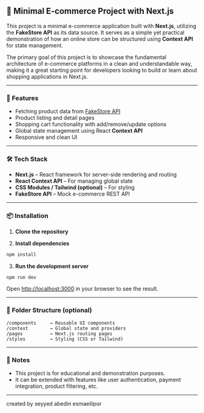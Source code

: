 
## 🛒 Minimal E-commerce Project with Next.js

This project is a minimal e-commerce application built with **Next.js**, utilizing the **FakeStore API** as its data source. It serves as a simple yet practical demonstration of how an online store can be structured using **Context API** for state management.

The primary goal of this project is to showcase the fundamental architecture of e-commerce platforms in a clean and understandable way, making it a great starting point for developers looking to build or learn about shopping applications in Next.js.

---

### 🚀 Features

- Fetching product data from [FakeStore API](https://fakestoreapi.com/)
- Product listing and detail pages
- Shopping cart functionality with add/remove/update options
- Global state management using React **Context API**
- Responsive and clean UI

---

### 🛠 Tech Stack

- **Next.js** – React framework for server-side rendering and routing  
- **React Context API** – For managing global state  
- **CSS Modules / Tailwind (optional)** – For styling  
- **FakeStore API** – Mock e-commerce REST API  

---

### 📦 Installation

1. **Clone the repository**  

2. **Install dependencies**  
```bash
npm install
```

3. **Run the development server**  
```bash
npm run dev
```

Open [http://localhost:3000](http://localhost:3000) in your browser to see the result.

---

### 📁 Folder Structure (optional)

```
/components     → Reusable UI components  
/context        → Global state and providers  
/pages          → Next.js routing pages  
/styles         → Styling (CSS or Tailwind)  
```

---

### 📌 Notes

- This project is for educational and demonstration purposes.
- It can be extended with features like user authentication, payment integration, product filtering, etc.

---

created by seyyed abedin esmaeilipor